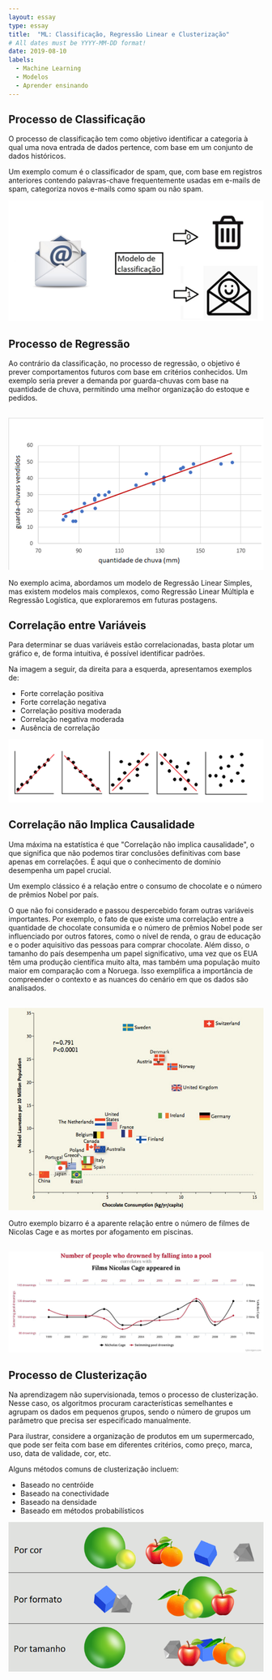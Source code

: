 ```yaml
---
layout: essay
type: essay
title:  "ML: Classificação, Regressão Linear e Clusterização"
# All dates must be YYYY-MM-DD format!
date: 2019-08-10
labels:
  - Machine Learning
  - Modelos
  - Aprender ensinando
---
```




## Processo de Classificação

<p> O processo de classificação tem como objetivo identificar a categoria à qual uma nova entrada de dados pertence, com base em um conjunto de dados históricos.</p> 
<p>Um exemplo comum é o classificador de spam, que, com base em registros anteriores contendo palavras-chave frequentemente usadas em e-mails de spam, categoriza novos e-mails como spam ou não spam.</p>

<img class="ui fluid rounded image" src="../images/email_spam.jpg">



## Processo de Regressão

<p> Ao contrário da classificação, no processo de regressão, o objetivo é prever comportamentos futuros com base em critérios conhecidos. Um exemplo seria prever a demanda por guarda-chuvas com base na quantidade de chuva, permitindo uma melhor organização do estoque e pedidos.</p>
<br>
<img class="ui fluid rounded image" src="../images/guardachuva_nivel.png">
<br>
<p>No exemplo acima, abordamos um modelo de Regressão Linear Simples, mas existem modelos mais complexos, como Regressão Linear Múltipla e Regressão Logística, que exploraremos em futuras postagens.</p>
  
## Correlação entre Variáveis

<p>Para determinar se duas variáveis estão correlacionadas, basta plotar um gráfico e, de forma intuitiva, é possível identificar padrões.</p>

Na imagem a seguir, da direita para a esquerda, apresentamos exemplos de: 
  * Forte correlação positiva
  * Forte correlação negativa
  * Correlação positiva moderada
  * Correlação negativa moderada 
  * Ausência de correlação
  
 
<img class="ui fluid rounded image" src="../images/correlacoes.png">
  
  
  
## Correlação não Implica Causalidade

<p> Uma máxima na estatística é que "Correlação não implica causalidade", o que significa que não podemos tirar conclusões definitivas com base apenas em correlações. É aqui que o conhecimento de domínio desempenha um papel crucial.</p>
<p>Um exemplo clássico é a relação entre o consumo de chocolate e o número de prêmios Nobel por país.</p>

<p>O que não foi considerado e passou despercebido foram outras variáveis importantes. Por exemplo, o fato de que existe uma correlação entre a quantidade de chocolate consumida e o número de prêmios Nobel pode ser influenciado por outros fatores, como o nível de renda, o grau de educação e o poder aquisitivo das pessoas para comprar chocolate. Além disso, o tamanho do país desempenha um papel significativo, uma vez que os EUA têm uma produção científica muito alta, mas também uma população muito maior em comparação com a Noruega. Isso exemplifica a importância de compreender o contexto e as nuances do cenário em que os dados são analisados.</p>
<br>
<img class="ui fluid rounded image" src="../images/grafico_choco.jpg">
<br>

<p> Outro exemplo bizarro é a aparente relação entre o número de filmes de Nicolas Cage e as mortes por afogamento em piscinas.</p>
<br>
<img class="ui fluid rounded image" src="../images/nicolascage.jpeg">
<br>

## Processo de Clusterização

<p> Na aprendizagem não supervisionada, temos o processo de clusterização. Nesse caso, os algoritmos procuram características semelhantes e agrupam os dados em pequenos grupos, sendo o número de grupos um parâmetro que precisa ser especificado manualmente.</p>

<p>Para ilustrar, considere a organização de produtos em um supermercado, que pode ser feita com base em diferentes critérios, como preço, marca, uso, data de validade, cor, etc.</p>

Alguns métodos comuns de clusterização incluem:

* Baseado no centróide
* Baseado na conectividade
* Baseado na densidade
* Baseado em métodos probabilísticos

	
<img class="ui fluid rounded image" src="../images/clustering_example.png">


  
  
  	


